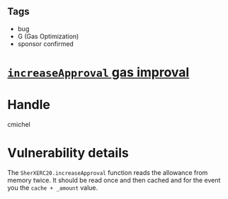 ## Tags

- bug
- G (Gas Optimization)
- sponsor confirmed

# [`increaseApproval` gas improval](https://github.com/code-423n4/2021-07-sherlock-findings/issues/98) 

# Handle

cmichel


# Vulnerability details

The `SherXERC20.increaseApproval` function reads the allowance from memory twice.
It should be read once and then cached and for the event you the `cache + _amount` value.

